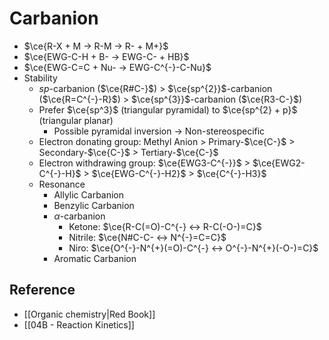 # Carbanion

- $\ce{R-X + M -> R-M -> R- + M+}$
- $\ce{EWG-C-H + B- -> EWG-C- + HB}$
- $\ce{EWG-C=C + Nu- -> EWG-C^{-}-C-Nu}$
- Stability
    - $sp$-carbanion ($\ce{R#C-}$) > $\ce{sp^{2}}$-carbanion ($\ce{R=C^{-}-R}$) > $\ce{sp^{3}}$-carbanion ($\ce{R3-C-}$)
    - Prefer $\ce{sp^3}$ (triangular pyramidal) to $\ce{sp^{2} + p}$ (triangular planar)
        - Possible pyramidal inversion → Non-stereospecific
    - Electron donating group: Methyl Anion > Primary-$\ce{C-}$ > Secondary-$\ce{C-}$ > Tertiary-$\ce{C-}$
    - Electron withdrawing group: $\ce{EWG3-C^{-}}$ > $\ce{EWG2-C^{-}-H}$ > $\ce{EWG-C^{-}-H2}$ > $\ce{C^{-}-H3}$
    - Resonance
        - Allylic Carbanion
        - Benzylic Carbanion
        - $\alpha$-carbanion
            - Ketone: $\ce{R-C(=O)-C^{-} <-> R-C(-O-)=C}$
            - Nitrile: $\ce{N#C-C- <-> N^{-}=C=C}$
            - Niro: $\ce{O^{-}-N^{+}(=O)-C^{-} <-> O^{-}-N^{+}(-O-)=C}$
        - Aromatic Carbanion

## Reference

- [[Organic chemistry|Red Book]]
- [[04B - Reaction Kinetics]]
